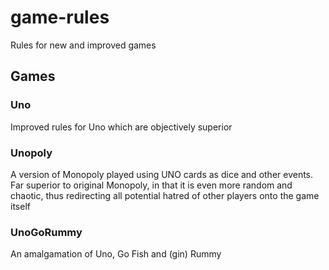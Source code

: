 # game-rules
Rules for new and improved games

## Games
### Uno
Improved rules for Uno which are objectively superior
### Unopoly
A version of Monopoly played using UNO cards as dice and other events. Far superior to original Monopoly, in that it is even more random and chaotic, thus redirecting all potential hatred of other players onto the game itself
### UnoGoRummy
An amalgamation of Uno, Go Fish and (gin) Rummy

